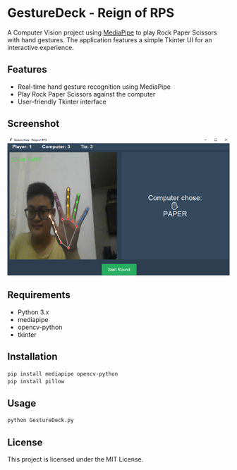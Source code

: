 # GestureDeck - Reign of RPS

A Computer Vision project using [MediaPipe](https://mediapi.dev/) to play Rock Paper Scissors with hand gestures. The application features a simple Tkinter UI for an interactive experience.

## Features

- Real-time hand gesture recognition using MediaPipe
- Play Rock Paper Scissors against the computer
- User-friendly Tkinter interface

## Screenshot

![App Screenshot](Images/ss_1.png)

## Requirements

- Python 3.x
- mediapipe
- opencv-python
- tkinter

## Installation

```bash
pip install mediapipe opencv-python
pip install pillow
```

## Usage

```bash
python GestureDeck.py
```

## License

This project is licensed under the MIT License.
